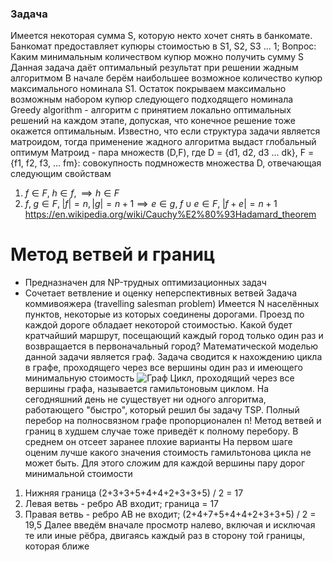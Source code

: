 ### Задача
Имеется некоторая сумма S, которую некто хочет снять в банкомате. Банкомат предоставляет купюры стоимостью в S1, S2, S3 ... 1;
Вопрос: Каким минимальным количеством купюр можно получить сумму S
Данная задача даёт оптимальный результат при решении жадным алгоритмом
В начале берём наибольшее возможное количество купюр максимального номинала S1. Остаток покрываем максимально возможным набором купюр следующего подходящего номинала
Greedy algorithm - алгоритм с принятием локально оптимальных решений на каждом этапе, допуская, что конечное решение тоже окажется оптимальным.
Известно, что если структура задачи является матроидом, тогда применение жадного алгоритма выдаст глобальный оптимум
Матроид - пара множеств (D,F), где D = {d1, d2, d3 ... dk}, F = {f1, f2, f3, ... fm}: совокупность подмножеств множества D, отвечающая следующим свойствам
1. $f \in F,\; h \in f,\implies h \in F$
2. $f,\;g\in{F},\;|f|=n, |g|=n+1\implies{}e\in{g},\;f\cup{e}\in{F},\;|f+e|=n+1$
https://en.wikipedia.org/wiki/Cauchy%E2%80%93Hadamard_theorem
# Метод ветвей и границ
- Предназначен для NP-трудных оптимизационных задач
- Сочетает ветвление и оценку неперспективных ветвей
Задача коммивояжера (travelling salesman problem)
Имеется N населённых пунктов, некоторые из которых соединены дорогами. Проезд по каждой дороге обладает некоторой стоимостью. Какой будет кратчайший маршрут, посещающий каждый город только один раз и возвращается в первоначальный город?
Математической моделью данной задачи является граф. Задача сводится к нахождению цикла в графе, проходящего через все вершины один раз и имеющего минимальную стоимость
![Граф](Граф.png)
Цикл, проходящий через все вершины графа, называется гамильтоновым циклом. На сегодняшний день не существует ни одного алгоритма, работающего "быстро", который решил бы задачу TSP. Полный перебор на полносвязном графе пропорционален n!
Метод ветвей и границ в худшем случае тоже приведёт к полному перебору. В среднем он отсеет заранее плохие варианты
На первом шаге оценим лучше какого значения стоимость гамильтонова цикла не может быть. Для этого сложим для каждой вершины пару дорог минимальной стоимости
1. Нижняя граница (2+3+3+5+4+4+2+3+3+5) / 2 = 17
2. Левая ветвь - ребро AB входит; граница = 17
3. Правая ветвь - ребро AB не входит; (2+4+7+5+4+4+2+3+3+5) / 2 = 19,5
Далее введём вначале просмотр налево, включая и исключая те или иные рёбра, двигаясь каждый раз в сторону той границы, которая ближе
